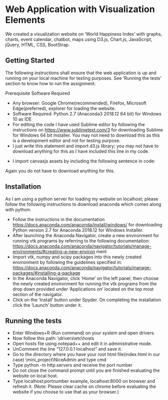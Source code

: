 # Web Application with Visualization Elements


We created a visualization website on ‘World Happiness Index’ with graphs, charts, event calendar, chatbot, maps using D3.js, Chart.js, JavaScript, jQuery, HTML, CSS, BootStrap.


## Getting Started


The following instructions shall ensure that the web application is up and running on your local machine for
testing purposes. See ‘Running the tests’ section to know how to run the assignment.

Prerequisite Software Required
* Any browser: Google Chrome(recommended), Firefox, Microsoft Edge(preferred), explorer for
loading the website.
* Software Required: Python 2.7 (Anaconda3 2018.12 64 bit) for Windows 10 as IDE
* For editing the code I have used Sublime editor by following the instructions on
https://www.sublimetext.com/3 for downloading Sublime for Windows 64 bit Installer. You may not
need to download this as this is a development editor and not for testing purpose.
* I just write this statement and import d3.js library; you may not have to download anything for this
as I have included this line in my code.
<script src=' https://d3js.org/d3.v4.min.js '></script>
* I import canvasjs assets by including the following sentence in code:
<script src=" https://canvasjs.com/assets/script/canvasjs.min.js "></script>
Again you do not have to download anything for this.


## Installation


As I am using a python server for loading my website on localhost; please follow the following
instructions to download anaconda which comes along with python:
* Follow the instructions in the documentation https://docs.anaconda.com/anaconda/install/windows/
for downloading Python version 2.7 for Anaconda 2018.12 for Windows Installer.
* After launching the Anaconda Navigator, create a new environment for running vtk programs
by referring to the following documentation:
https://docs.anaconda.com/anaconda/navigator/tutorials/manage-environments/#creating-a-new-environ
ment
* Import vtk, numpy and scipy packages into this newly created environment by following the
guidelines specified in:
https://docs.anaconda.com/anaconda/navigator/tutorials/manage-packages/#installing-a-package
* In the Anaconda Navigator, click ‘Home’ on the left panel, then choose the newly created
environment for running the vtk programs from the drop down provided under ‘Applications on’ located
on the top most section of the navigator.
* Click on the ‘Install’ button under Spyder. On completing the installation click the ‘Launch’ button
under it.


## Running the tests


* Enter Windows+R (Run command) on your system and open drivers.
* Now follow this path: \drivers\etc\hosts
* Open hosts file using notepad++ and edit it in administrative mode.
* UnComment the line “127.0.0.1 localhost” and save it.
* Go to the directory where you have your root html file(index.html in our case)
\mini_project\NiceAdmin and type cmd
* Type python -m http.servers and receive the port number
* Do not close the command prompt until you are finished evaluating the website on local host.
* Type localhost:portnumber example, localhost:8000 on browser and refresh it.
(Note: Please clear cache on chrome before evaluating the website if you choose to use that as your
browser.)

